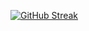 [![GitHub Streak](https://streak-stats.demolab.com?user=leesun04&theme=dark&hide_border=true&border_radius=4&locale=ko&short_numbers=true&mode=weekly&card_width=490)](https://git.io/streak-stats)
